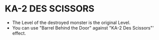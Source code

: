 # KA-2 DES SCISSORS

*   The Level of the destroyed monster is the original Level.
*   You can use "Barrel Behind the Door" against "KA-2 Des Scissors"' effect.
